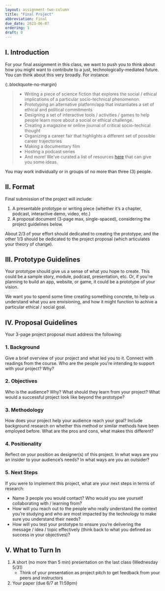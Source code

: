 ```yaml
---
layout: assignment-two-column
title: "Final Project"
abbreviation: Final
due_date: 2023-06-07
ordering: 1
draft: 0
---
```


## I. Introduction
For your final assignment in this class, we want to push you to think about how you might want to contribute to a just, technologically-mediated future. You can think about this very broadly. For instance:

{:.blockquote-no-margin}
> * Writing a piece of science fiction that explores the social / ethical implications of a particular socio-technical phenomenon.
> * Prototyping an alternative platform/app that instantiates a set of ethical and political commitments
> * Designing a set of interactive tools / activities / games to help people learn more about a social or ethical challenge.
> * Creating a magazine or online journal of critical socio-techical thought
> * Organizing a career fair that highlights a different set of possible career trajectories
> * Making a documentary film
> * Hosting a podcast series
> * And more! We've curated a list of resources [here](../resources) that can give you some ideas. 

You may work individually or in groups of no more than three (3) people. 

## II. Format
Final submission of the project will include:

1. A presentable prototype or writing piece (whether it’s a chapter, podcast, interactive demo, video, etc.)
2. A proposal document (3-page max, single-spaced), considering the project guidelines below.

About 2/3 of your effort should dedicated to creating the prototype, and the other 1/3 should be dedicated to the project proposal (which articulates your theory of change). 

## III. Prototype Guidelines
Your prototype should give us a sense of what you hope to create. This could be a sample story, module, podcast, presentation, etc. Or, if you're planning to build an app, website, or game, it could be a prototype of your vision. 

We want you to spend some time creating something concrete, to help us understand what you are envisioning, and how it might function to achive a particular ethical / social goal.

## IV. Proposal Guidelines
Your 3-page project proposal must address the following:

### 1. Background
Give a brief overview of your project and what led you to it. Connect with readings from the course. Who are the people you’re intending to support with your project? Why?

### 2. Objectives
Who is the audience? Why? What should they learn from your project?  What would a successful project look like beyond the prototype?

### 3. Methodology
How does your project help your audience reach your goal? Include background research on whether this method or similar methods have been employed before. What are the pros and cons, what makes this different?

### 4. Positionality
Reflect on your position as designer(s) of this project. In what ways are you an insider to your audience’s needs? In what ways are you an outsider?

### 5. Next Steps
If you were to implement this project, what are your next steps in terms of research:
* Name 3 people you would contact? Who would you see yourself collaborating with / learning from? 
* How will you reach out to the people who really understand the context you’re studying and who are most impacted by the technology to make sure you understand their needs?
* How will you test your prototype to ensure you’re delivering the message / idea / topic effectively (think back to what you defined as success in your objectives)?

## V. What to Turn In
1. A short (no more than 5 min) presentation on the last class (Wednesday 5/31)
	- Think of your presentation as project pitch to get feedback from your peers and instructors
2. Your paper (due 6/7 at 11:59pm)